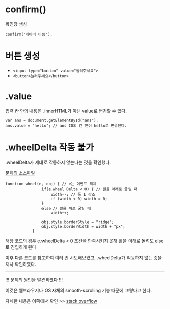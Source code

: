 # confirm()

확인창 생성
```
confirm("네이버 이동");
```


# 버튼 생성

- `<input type="button" value="눌러주세요">`
- `<button>눌러주세요</button>`


# .value

입력 칸 안의 내용은 .innerHTML가 아닌 value로 변경할 수 있다.

```
var ans = document.getElementById("ans");
ans.value = "hello"; // ans ID의 칸 안이 hello로 변경된다.
```


# .wheelDelta 작동 불가

.wheelDelta가 제대로 작동하지 않는다는 것을 확인했다.    


[문제의 소스파일](https://github.com/banyanya/Daily_Commit/blob/master/HTML5%2BCSS3%2BJavascript/200228/004.html)

```
function wheel(e, obj) { // e는 이벤트 객체
                if(e.wheel Delta < 0) { // 휠을 아래로 굴릴 때
                    width--; // 폭 1 감소
                    if (width < 0) width = 0;
                }
                else // 휠을 위로 굴릴 때
                    width++;

                obj.style.borderStyle = "ridge";
                obj.style.borderWidth = width + "px";
            }
```

해당 코드의 경우 e.wheelDelta < 0 조건을 만족시키지 못해
휠을 아래로 돌려도 else로 진입하게 된다

이후 다른 코드를 참고하여 여러 번 시도해보았고, .wheelDelta가 작동하지 않는 것을 재차 확인하였다.

------------------------------------------    


!!! 문제의 원인을 발견하였다 !!!   

이것은 웹브라우저나 OS 자체의 smooth-scrolling 기능 때문에 그렇다고 한다.   

자세한 내용은 이쪽에서 확인 >> [stack overflow](https://stackoverflow.com/questions/47233664/mousewheel-e-delta-not-working-right-in-firefox)



# <script>의 삽입 위치

https://webdir.tistory.com/514 해당 블로그 글 참고



# <img>태그

`<img src="" width="" height="" complete="">`

|프로퍼티|설명|
|---|---|
|src|이미지 주소|
|width|이미지 출력 폭|
|height|이미지 출력 높이|
|complete|이미지 로딩 완료 여부. true/false|

```
// *** 이미지를 로딩하여 저장하는 목적 (출력x) ***
var bananaImg = new Image(); // 이미지 객체 생성
bananaImg.src = "banana.png"; // 이미지 로딩 지시. 이미지 로딩이 완료될 때 onload 호출

// *** <img id = "myImg"> 태그를 통해 출력 ***
var myImg = document.getElementById("myImg");
myImg.src = bananaImg.src; // bananaImg 객체에 로딩된 이미지를 <img> 태그에 출력
```



# .checked

체크되었는지 확인하는 용도



# .selectedIndex

선택된 옵션의 인덱스 번호